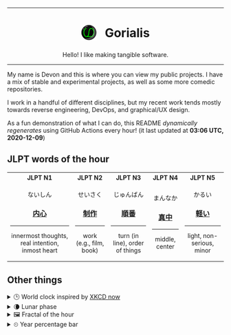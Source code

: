 ***

<h1 align="center">
<sub>
    <img src="readme/resources/avatar.png" height="36">
</sub>
&nbsp;
Gorialis
</h1>
<p align="center">
Hello! I like making tangible software.
</p>

***

My name is Devon and this is where you can view my public projects. I have a mix of stable and experimental projects, as well as some more comedic repositories.

I work in a handful of different disciplines, but my recent work tends mostly towards reverse engineering, DevOps, and graphical/UX design.

As a fun demonstration of what I can do, this README *dynamically regenerates* using GitHub Actions every hour! (it last updated at **03:06 UTC, 2020-12-09**)

<h2>JLPT words of the hour</h2>
<table>
    <tr>
        <th>JLPT N1</th>
        <th>JLPT N2</th>
        <th>JLPT N3</th>
        <th>JLPT N4</th>
        <th>JLPT N5</th>
    </tr>
    <tr>
        <td>
            <p align="center">ないしん</p>
            <h3 align="center"><b><a href="https://jisho.org/search/%E5%86%85%E5%BF%83">内心</a></b></h3>
            <hr>
            <p align="center">innermost thoughts,<wbr> real intention,<wbr> inmost heart</p>
        </td>
        <td>
            <p align="center">せいさく</p>
            <h3 align="center"><b><a href="https://jisho.org/search/%E5%88%B6%E4%BD%9C">制作</a></b></h3>
            <hr>
            <p align="center">work (e.g.,<wbr> film,<wbr> book)</p>
        </td>
        <td>
            <p align="center">じゅんばん</p>
            <h3 align="center"><b><a href="https://jisho.org/search/%E9%A0%86%E7%95%AA">順番</a></b></h3>
            <hr>
            <p align="center">turn (in line),<wbr> order of things</p>
        </td>
        <td>
            <p align="center">まんなか</p>
            <h3 align="center"><b><a href="https://jisho.org/search/%E7%9C%9F%E4%B8%AD">真中</a></b></h3>
            <hr>
            <p align="center">middle,<wbr> center</p>
        </td>
        <td>
            <p align="center">かるい</p>
            <h3 align="center"><b><a href="https://jisho.org/search/%E8%BB%BD%E3%81%84">軽い</a></b></h3>
            <hr>
            <p align="center">light,<wbr> non-serious,<wbr> minor</p>
        </td>
    </tr>
</table>

<h2>Other things</h2>
<details>
<summary>🕒  World clock inspired by <a href="https://xkcd.com/now">XKCD now</a></summary>

> <img src="generated/now.png" width="512">

</details>
<details>
<summary>🌘 Lunar phase</summary>

The moon is approximately 83.25% through its phase (Waning Crescent).

</details>
<details>
<summary>&#x1f5bc; Fractal of the hour</summary>

> <img src="generated/fractal.png" width="512">

</details>
<details>
<summary>&#x23f2; Year percentage bar</summary>
<pre><code>2020 [██████████████████▁▁] 93.75%</code></pre>
</details>
